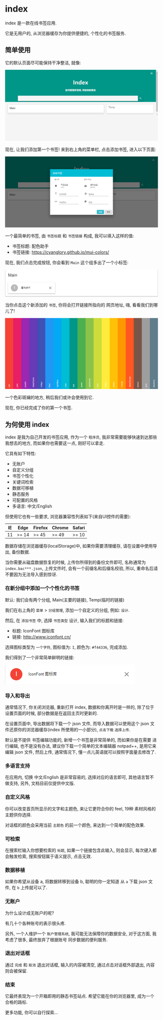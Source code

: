 # index

index 是一款在线书签应用.

它是无用户的, 从浏览器缓存为你提供便捷的, 个性化的书签服务.

## 简单使用

它的默认页面尽可能保持干净整洁, 就像: 

![default-homepage](./img/default-homepage.png)

现在, 让我们添加第一个书签! 来到右上角的菜单栏, 点击添加书签, 进入以下页面:

![add-link](./img/add-link.png)

一个最简单的书签, 由 `书签标题` 和 `书签链接` 构成, 我可以填入这样的值:

- 书签标题: 配色助手
- 书签链接: https://cyanglory.github.io/mui-colors/

现在, 我们点击完成按钮, 你会看到 `Main` 这个组多出了一个小标签:

![first-link-main](./img/first-link-main.png)

当你点击这个新添加的 `书签`, 你将会打开链接所指向的 网页地址, 嗨, 看看我们到哪儿了!

![mui-colors](./img/mui-colors_.png)

一个色彩斑斓的地方, 稍后我们或许会使用到它.

现在, 你已经完成了你的第一个书签.

## 为何使用 index

index 是我为自己开发的书签应用, 作为一个 `程序员`, 我非常需要能够快速到达那些我想去的地方, 而如果你也需要这一点, 刚好可以拿走.

它具有如下特性: 

- 无账户
- 自定义分组
- 书签个性化
- 关键词检索
- 数据可移植
- 静态服务
- 可配置的风格
- 多语言: 中文/English

但使用它也有一些要求, 
浏览器兼容性列表如下(来自UI控件的需要):

IE | Edge | Firefox | Chrome | Safari
---|---|---|---|---
11 | >= 14 | >= 45 | >= 49 | >= 10

数据存储在浏览器缓存(localStorage)中, 如果你需要清理缓存, 请在设置中使用导出, 备份数据.

当你需要从磁盘数据恢复的时候, 上传你所得到的备份文件即可, 名称通常为 `index.bac***.json`, 上传文件时, 会有一个前缀名和后缀名校验, 所以, 重命名后请不要因为无法导入感到惊讶.

### 在新分组中添加一个个性化的书签

默认: 我们会有两个分组, Main(主要的链接), Temp(临时的链接)

我们在右上角的 `菜单` > `分组管理`, 添加一个自定义的分组, 例如: `设计`.

然后, 在 `添加书签` 中, 选择 `书签类型` 设计, 输入我们的标题和链接:

- 标题: IconFont 图标库
- 链接: http://www.iconfont.cn/

选择图标类型为 `一个字符`, 图标值为: `I`, 颜色为: `#f44336`, 完成添加.

我们得到了一个非常简单鲜明的链接:

![add-link-with-color](./img/add-link-with-color.png)

### 导入和导出

通常情况下, 你关闭浏览器, 重新打开 index, 数据和你离开时是一样的, 除了位于设置页面的时候, 部分数据是在返回主页时更新的.

在设置页面中, 导出数据将下载一个 json 文件, 而导入数据可以使用这个 json 文件还原你的浏览器缓存(index 所使用的一小部分),
`点击下载`  `选择上传`.

默认是不提供 书签编辑功能的, 新增一个书签是非常简单的, 而如果你是在需要 进行编辑, 也不是没有办法, 建议你下载一个简单的文本编辑器 notpad++, 是用它来编辑 json 文件, 然后上传, 通常情况下, 懂一点儿英语就可以按照字面量去修改了.

### 多语言支持

在应用内, 切换 中文/English 是非常容易的, 选择对应的语言即可, 其他语言暂不做支持, 另外, 文档目前仅提供中文版.

### 自定义风格

你可以改变首页所显示的文字和主题色, 来让它更符合你的 feel, 19种 素材风格的主题供你选择.

对话框的颜色会采用当前 `主题色` 的前一个颜色, 来达到一个简单的配色效果.

### 可检索

在搜索栏输入你想要检索的 `标题`, 如果一个链接包含此输入, 则会显示, 每次键入都会触发检索, 搜索按钮属于语义提示, 点击无效.

### 数据移植

如果你希望从设备 a, 将数据转移到设备 b, 聪明的你一定知道 从 `a` 下载 json 文件, 在 `b` 上传就可以了.

### 无账户

为什么设计成无账户的呢? 

有几十个各种账号的表示很头疼. 

另外, 一个人维护一个 `账户管理系统`, 我可能无法保障你的数据安全, 对于这方面, 我考虑了很多, 最终放弃了根据账号 同步数据的便利服务.

### 退出对话框

通过 `完成` 和 `取消` 退出对话框, 输入的内容被清空, 通过点击对话框外部退出, 内容则会被保留.

### 结束

它最终表现为一个开箱即用的静态书签站点. 希望它能在你的浏览器里, 成为一个合格的路标.

更多功能, 你可以自行探索...